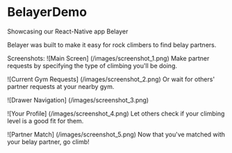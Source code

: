 # BelayerDemo
Showcasing our React-Native app Belayer

Belayer was built to make it easy for rock climbers to find
belay partners.

Screenshots:
![Main Screen]
(/images/screenshot_1.png)
Make partner requests by specifying the type of climbing you'll be doing.

![Current Gym Requests]
(/images/screenshot_2.png)
Or wait for others' partner requests at your nearby gym.

![Drawer Navigation]
(/images/screenshot_3.png)

![Your Profile]
(/images/screenshot_4.png)
Let others check if your climbing level is a good fit for them.

![Partner Match]
(/images/screenshot_5.png)
Now that you've matched with your belay partner, go climb!
